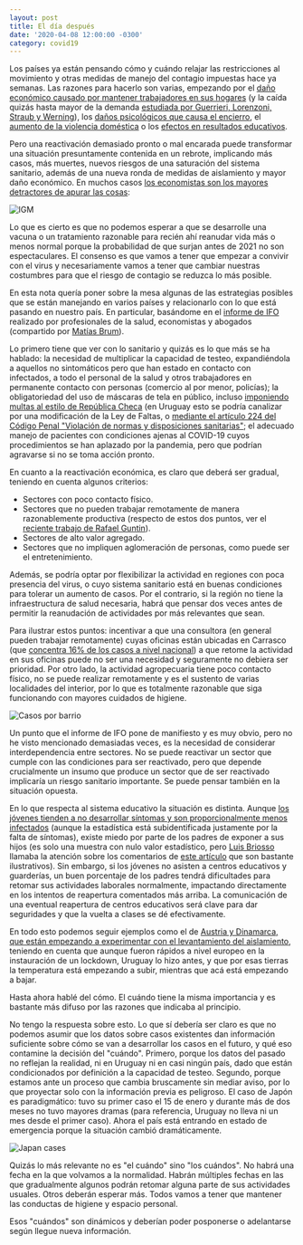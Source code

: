```yaml
---
layout: post
title: El día después
date: '2020-04-08 12:00:00 -0300'
category: covid19
---
```


Los países ya están pensando cómo y cuándo relajar las restricciones al movimiento y otras medidas de manejo del contagio impuestas hace ya semanas. Las razones para hacerlo son varias, empezando por el [daño económico causado por mantener trabajadores en sus hogares](https://rxavier.github.io/covid-recession/) (y la caída quizás hasta mayor de la demanda [estudiada por Guerrieri, Lorenzoni, Straub y Werning](https://www.nber.org/papers/w26918)), los [daños psicológicos que causa el encierro](http://www.euro.who.int/en/health-topics/health-emergencies/coronavirus-covid-19/news/news/2020/3/mental-health-and-psychological-resilience-during-the-covid-19-pandemic), el [aumento de la violencia doméstica](https://www.subrayado.com.uy/aumentaron-las-denuncias-violencia-domestica-las-ultimas-dos-semanas-aislamiento-el-hogar-n615258) o los [efectos en resultados educativos](https://voxeu.org/article/impact-covid-19-education).

Pero una reactivación demasiado pronto o mal encarada puede transformar una situación presuntamente contenida en un rebrote, implicando más casos, más muertes, nuevos riesgos de una saturación del sistema sanitario, además de una nueva ronda de medidas de aislamiento y mayor daño económico. En muchos casos [los economistas son los mayores detractores de apurar las cosas](http://www.igmchicago.org/surveys/policy-for-the-covid-19-crisis/):

![IGM](https://i.imgur.com/6ZqS8h5.png)

Lo que es cierto es que no podemos esperar a que se desarrolle una vacuna o un tratamiento razonable para recién ahí reanudar vida más o menos normal porque la probabilidad de que surjan antes de 2021 no son espectaculares. El consenso es que vamos a tener que empezar a convivir con el virus y necesariamente vamos a tener que cambiar nuestras costumbres para que el riesgo de contagio se reduzca lo más posible.

En esta nota quería poner sobre la mesa algunas de las estrategias posibles que se están manejando en varios países y relacionarlo con lo que está pasando en nuestro país. En particular, basándome en el [informe de IFO](https://www.ifo.de/DocDL/Coronavirus-Pandemic_Strategy.pdf) realizado por profesionales de la salud, economistas y abogados (compartido por [Matías Brum](https://twitter.com/Matias__Brum/status/1247847942100332544)).

Lo primero tiene que ver con lo sanitario y quizás es lo que más se ha hablado: la necesidad de multiplicar la capacidad de testeo, expandiéndola a aquellos no sintomáticos pero que han estado en contacto con infectados, a todo el personal de la salud y otros trabajadores en permanente contacto con personas (comercio al por menor, policías); la obligatoriedad del uso de máscaras de tela en público, incluso [imponiendo multas al estilo de República Checa](https://www.usatoday.com/story/opinion/2020/04/04/czech-government-implemented-face-mask-requirement-help-combat-coronavirus-column/2940393001/) (en Uruguay esto se podría canalizar por una modificación de la Ley de Faltas, o [mediante el artículo 224 del Código Penal "Violación de normas y disposiciones sanitarias"](https://www.todoelcampo.com.uy/el-diputado-umpierrez-denunciara-a-todo-el-que-genere-contagio-15?nid=42729); el adecuado manejo de pacientes con condiciones ajenas al COVID-19 cuyos procedimientos se han aplazado por la pandemia, pero que podrían agravarse si no se toma acción pronto.

En cuanto a la reactivación económica, es claro que deberá ser gradual, teniendo en cuenta algunos criterios:
* Sectores con poco contacto físico.
* Sectores que no pueden trabajar remotamente de manera razonablemente productiva (respecto de estos dos puntos, ver el [reciente trabajo de Rafael Guntin](https://t.co/35TK4LFlv7)).
* Sectores de alto valor agregado.
* Sectores que no impliquen aglomeración de personas, como puede ser el entretenimiento.

Además, se podría optar por flexibilizar la actividad en regiones con poca presencia del virus, o cuyo sistema sanitario está en buenas condiciones para tolerar un aumento de casos. Por el contrario, si la región no tiene la infraestructura de salud necesaria, habrá que pensar dos veces antes de permitir la reanudación de actividades por más relevantes que sean.

Para ilustrar estos puntos: incentivar a que una consultora (en general pueden trabajar remotamente) cuyas oficinas están ubicadas en Carrasco (que [concentra 16% de los casos a nivel nacional](https://www.elpais.com.uy/informacion/salud/coronavirus-contagiaron-edad-institucion-tratan-contagiados.html)) a que retome la actividad en sus oficinas puede no ser una necesidad y seguramente no debiera ser prioridad. Por otro lado, la actividad agropecuaria tiene poco contacto físico, no se puede realizar remotamente y es el sustento de varias localidades del interior, por lo que es totalmente razonable que siga funcionando con mayores cuidados de higiene.

![Casos por barrio](https://i.imgur.com/3oAtR7k.png)

Un punto que el informe de IFO pone de manifiesto y es muy obvio, pero no he visto mencionado demasiadas veces, es la necesidad de considerar interdependencia entre sectores. No se puede reactivar un sector que cumple con las condiciones para ser reactivado, pero que depende crucialmente un insumo que produce un sector que de ser reactivado implicaría un riesgo sanitario importante. Se puede pensar también en la situación opuesta.

En lo que respecta al sistema educativo la situación es distinta. Aunque [los jóvenes tienden a no desarrollar síntomas y son proporcionalmente menos infectados](https://www.cdc.gov/coronavirus/2019-ncov/faq.html#covid19-children) (aunque la estadística está subidentificada justamente por la falta de síntomas), existe miedo por parte de los padres de exponer a sus hijos (es solo una muestra con nulo valor estadístico, pero [Luis Briosso](https://twitter.com/LuisBriosso) llamaba la atención sobre los comentarios de [este artículo](https://t.co/LDozaKusXJ) que son bastante ilustrativos). Sin embargo, si los jóvenes no asisten a centros educativos y guarderías, un buen porcentaje de los padres tendrá dificultades para retomar sus actividades laborales normalmente, impactando directamente en los intentos de reapertura comentados más arriba. La comunicación de una eventual reapertura de centros educativos será clave para dar seguridades y que la vuelta a clases se dé efectivamente.

En todo esto podemos seguir ejemplos como el de [Austria y Dinamarca, que están empezando a experimentar con el levantamiento del aislamiento](https://www.bloomberg.com/opinion/articles/2020-04-08/how-do-you-lift-a-covid-19-lockdown-ask-austria), teniendo en cuenta que aunque fueron rápidos a nivel europeo en la instauración de un lockdown, Uruguay lo hizo antes, y que por esas tierras la temperatura está empezando a subir, mientras que acá está empezando a bajar.

Hasta ahora hablé del cómo. El cuándo tiene la misma importancia y es bastante más difuso por las razones que indicaba al principio. 

No tengo la respuesta sobre esto. Lo que sí debería ser claro es que no podemos asumir que los datos sobre casos existentes dan información suficiente sobre cómo se van a desarrollar los casos en el futuro, y qué eso contamine la decisión del "cuándo". Primero, porque los datos del pasado no reflejan la realidad, ni en Uruguay ni en casi ningún país, dado que están condicionados por definición a la capacidad de testeo. Segundo, porque estamos ante un proceso que cambia bruscamente sin mediar aviso, por lo que proyectar solo con la información previa es peligroso. El caso de Japón es paradigmático: tuvo su primer caso el 15 de enero y durante más de dos meses no tuvo mayores dramas (para referencia, Uruguay no lleva ni un mes desde el primer caso). Ahora el país está entrando en estado de emergencia porque la situación cambió dramáticamente.

![Japan cases](https://i.imgur.com/NbBd1dk.png)

Quizás lo más relevante no es "el cuándo" sino "los cuándos". No habrá una fecha en la que volvamos a la normalidad. Habrán múltiples fechas en las que gradualmente algunos podrán retomar alguna parte de sus actividades usuales. Otros deberán esperar más. Todos vamos a tener que mantener las conductas de higiene y espacio personal. 

Esos "cuándos" son dinámicos y deberían poder posponerse o adelantarse según llegue nueva información.
